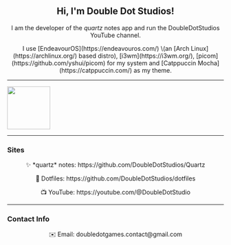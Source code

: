 <h2 align="center"> Hi, I'm Double Dot Studios! </h2>
<p align="center"> I am the developer of the <em>quartz</em> notes app and run the DoubleDotStudios YouTube channel. </p>
<p align="center"> I use [EndeavourOS](https://endeavouros.com/) \(an [Arch Linux](https://archlinux.org/) based distro), [i3wm](https://i3wm.org/), [picom](https://github.com/yshui/picom) for my system and [Catppuccin Mocha](https://catppuccin.com/) as my theme. </p>

---
<img src="https://external-content.duckduckgo.com/iu/?u=https%3A%2F%2Fraw.githubusercontent.com%2Fcatppuccin%2Fcatppuccin%2Fmain%2Fassets%2Flogos%2Fexports%2F1544x1544_circle.png&f=1&nofb=1&ipt=afcb64bebc8b9f4eea71269090fc5006f7a98936ec756e7143d7e211794ef416&ipo=images" height=100px align="center">

---
### Sites
<p align="center">
✨ *quartz* notes: https://github.com/DoubleDotStudios/Quartz
<p align="center">
📝 Dotfiles: https://github.com/DoubleDotStudios/dotfiles
<p align="center">
📺 YouTube: https://youtube.com/@DoubleDotStudio

---
### Contact Info
<p align="center">
✉️ Email: doubledotgames.contact@gmail.com
